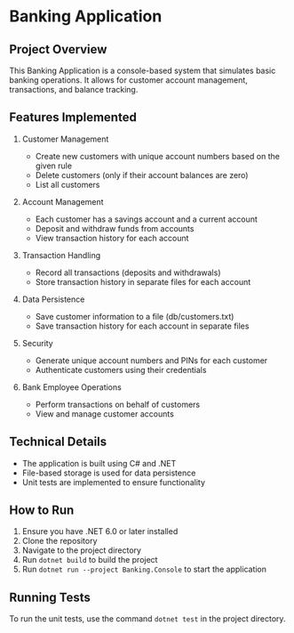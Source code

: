 # Banking Application

## Project Overview
This Banking Application is a console-based system that simulates basic banking operations. It allows for customer account management, transactions, and balance tracking.

## Features Implemented
1. Customer Management
   - Create new customers with unique account numbers based on the given rule
   - Delete customers (only if their account balances are zero)
   - List all customers

2. Account Management
   - Each customer has a savings account and a current account
   - Deposit and withdraw funds from accounts
   - View transaction history for each account

3. Transaction Handling
   - Record all transactions (deposits and withdrawals)
   - Store transaction history in separate files for each account

4. Data Persistence
   - Save customer information to a file (db/customers.txt)
   - Save transaction history for each account in separate files

5. Security
   - Generate unique account numbers and PINs for each customer
   - Authenticate customers using their credentials

6. Bank Employee Operations
   - Perform transactions on behalf of customers
   - View and manage customer accounts

## Technical Details
- The application is built using C# and .NET
- File-based storage is used for data persistence
- Unit tests are implemented to ensure functionality

## How to Run
1. Ensure you have .NET 6.0 or later installed
2. Clone the repository
3. Navigate to the project directory
4. Run `dotnet build` to build the project
5. Run `dotnet run --project Banking.Console` to start the application

## Running Tests
To run the unit tests, use the command `dotnet test` in the project directory.


